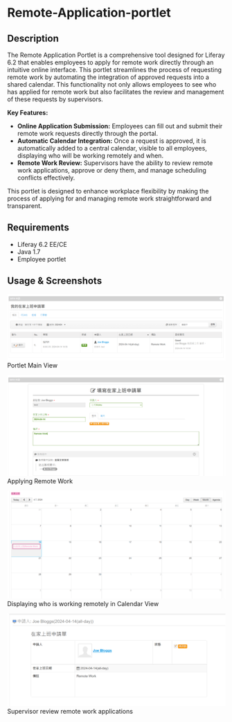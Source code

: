 # Remote-Application-portlet

## Description
The Remote Application Portlet is a comprehensive tool designed for Liferay 6.2 that enables employees to apply for remote work directly through an intuitive online interface. This portlet streamlines the process of requesting remote work by automating the integration of approved requests into a shared calendar. This functionality not only allows employees to see who has applied for remote work but also facilitates the review and management of these requests by supervisors.

**Key Features:**

*   **Online Application Submission:** Employees can fill out and submit their remote work requests directly through the portal.
*   **Automatic Calendar Integration:** Once a request is approved, it is automatically added to a central calendar, visible to all employees, displaying who will be working remotely and when.
*   **Remote Work Review:** Supervisors have the ability to review remote work applications, approve or deny them, and manage scheduling conflicts effectively.

This portlet is designed to enhance workplace flexibility by making the process of applying for and managing remote work straightforward and transparent.

## Requirements
- Liferay 6.2 EE/CE
- Java 1.7
- Employee portlet

## Usage & Screenshots

![Main View](screenshots/main.png "Main View")
Portlet Main View

![Applying](screenshots/apply.png "Applying")
Applying Remote Work

![Calendar View](screenshots/calendar.png "Calendar View")
Displaying who is working remotely in Calendar View

![Supervisor Review](screenshots/review.png "Supervisor Review")
Supervisor review remote work applications
